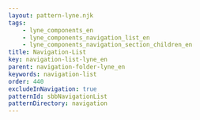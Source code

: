 ```yaml
---
layout: pattern-lyne.njk
tags: 
    - lyne_components_en
    - lyne_components_navigation_list_en
    - lyne_components_navigation_section_children_en
title: Navigation-List
key: navigation-list-lyne_en
parent: navigation-folder-lyne_en
keywords: navigation-list
order: 440
excludeInNavigation: true
patternId: sbbNavigationList
patternDirectory: navigation
---
```

